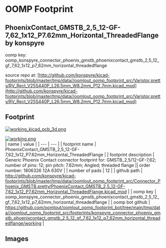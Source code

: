# OOMP Footprint  
## PhoenixContact_GMSTB_2,5_12-GF-7,62_1x12_P7.62mm_Horizontal_ThreadedFlange  by konspyre  
  
oomp key: oomp_konspyre_connector_phoenix_gmstb_phoenixcontact_gmstb_2,5_12_gf_7,62_1x12_p7_62mm_horizontal_threadedflange  
  
source repo at: [http://github.com/konspyre/kicad-footprints/blob/master/tmp/data//oomlout_oomp_footprint_src/Varistor.pretty/RV_Rect_V25S440P_L26.5mm_W8.2mm_P12.7mm.kicad_mod](http://github.com/konspyre/kicad-footprints/blob/master/tmp/data//oomlout_oomp_footprint_src/Varistor.pretty/RV_Rect_V25S440P_L26.5mm_W8.2mm_P12.7mm.kicad_mod)  
## Footprint  
  
[![working_kicad_pcb_3d.png](working_kicad_pcb_3d_600.png)](working_kicad_pcb_3d.png)  
  
[![working.png](working_600.png)](working.png)  
| name | value | 
| --- | --- | 
| footprint name | PhoenixContact_GMSTB_2,5_12-GF-7,62_1x12_P7.62mm_Horizontal_ThreadedFlange | 
| footprint description | Generic Phoenix Contact connector footprint for: GMSTB_2,5/12-GF-7,62; number of pins: 12; pin pitch: 7.62mm; Angled; threaded flange || order number: 1806326 12A 630V | 
| number of pads | 12 | 
| github path | http://github.com/konspyre/kicad-footprints/blob/master/tmp/data//oomlout_oomp_footprint_src/Connector_Phoenix_GMSTB.pretty/PhoenixContact_GMSTB_2,5_12-GF-7,62_1x12_P7.62mm_Horizontal_ThreadedFlange.kicad_mod | 
| oomp key | oomp_konspyre_connector_phoenix_gmstb_phoenixcontact_gmstb_2,5_12_gf_7,62_1x12_p7_62mm_horizontal_threadedflange | 
| oomp bot github | https://github.com/oomlout/oomlout_oomp_footprint_bot/tree/main/tmp/data//oomlout_oomp_footprint_src/footprints/konspyre_connector_phoenix_gmstb_phoenixcontact_gmstb_2,5_12_gf_7,62_1x12_p7_62mm_horizontal_threadedflange/working | 
## Images  
